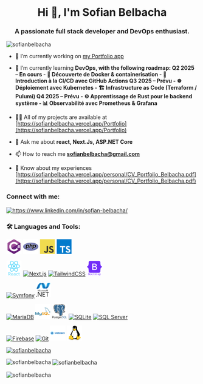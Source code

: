 <h1 align="center">Hi 👋, I'm Sofian Belbacha</h1>
<h3 align="center">A passionate full stack developer and DevOps enthusiast.</h3>

<p align="left"> <img src="https://komarev.com/ghpvc/?username=sofianbelbacha&label=Profile%20views&color=0e75b6&style=flat" alt="sofianbelbacha" /> </p>

- 🔭 I’m currently working on [my Portfolio app](https://sofianbelbacha.vercel.app)

- 🌱 I’m currently learning ****DevOps**, with the following roadmap: **Q2 2025 – En cours** - 🚢 Découverte de Docker & containerisation - 🔁 Introduction à la CI/CD avec GitHub Actions **Q3 2025 – Prévu** - ☸️ Déploiement avec Kubernetes - 🏗️ Infrastructure as Code (Terraform / Pulumi) **Q4 2025 – Prévu** - ⚙️ Apprentissage de Rust pour le backend système - 📊 Observabilité avec Prometheus & Grafana**

- 👨‍💻 All of my projects are available at [https://sofianbelbacha.vercel.app/Portfolio](https://sofianbelbacha.vercel.app/Portfolio)

- 💬 Ask me about **react, Next.Js, ASP.NET Core**

- 📫 How to reach me **sofianbelbacha@gmail.com**

- 📄 Know about my experiences [https://sofianbelbacha.vercel.app/personal/CV_Portfolio_Belbacha.pdf](https://sofianbelbacha.vercel.app/personal/CV_Portfolio_Belbacha.pdf)

<h3 align="left">Connect with me:</h3>
<p align="left">
<a href="https://linkedin.com/in/https://www.linkedin.com/in/sofian-belbacha/" target="blank"><img align="center" src="https://raw.githubusercontent.com/rahuldkjain/github-profile-readme-generator/master/src/images/icons/Social/linked-in-alt.svg" alt="https://www.linkedin.com/in/sofian-belbacha/" height="30" width="40" /></a>
</p>

<h3 align="left">🛠️ Languages and Tools:</h3>

<p align="left">
  <!-- Languages -->
  <a href="https://www.w3schools.com/cs/" target="_blank" rel="noreferrer"><img src="https://raw.githubusercontent.com/devicons/devicon/master/icons/csharp/csharp-original.svg" alt="C#" width="40" height="40"/></a>
  <a href="https://www.php.net" target="_blank" rel="noreferrer"><img src="https://raw.githubusercontent.com/devicons/devicon/master/icons/php/php-original.svg" alt="PHP" width="40" height="40"/></a>
  <a href="https://developer.mozilla.org/en-US/docs/Web/JavaScript" target="_blank" rel="noreferrer"><img src="https://raw.githubusercontent.com/devicons/devicon/master/icons/javascript/javascript-original.svg" alt="JavaScript" width="40" height="40"/></a>
  <a href="https://www.typescriptlang.org/" target="_blank" rel="noreferrer"><img src="https://raw.githubusercontent.com/devicons/devicon/master/icons/typescript/typescript-original.svg" alt="TypeScript" width="40" height="40"/></a>

  <!-- Frontend -->
  <a href="https://reactjs.org/" target="_blank" rel="noreferrer"><img src="https://raw.githubusercontent.com/devicons/devicon/master/icons/react/react-original-wordmark.svg" alt="React" width="40" height="40"/></a>
  <a href="https://nextjs.org/" target="_blank" rel="noreferrer"><img src="https://cdn.worldvectorlogo.com/logos/nextjs-2.svg" alt="Next.js" width="40" height="40"/></a>
  <a href="https://tailwindcss.com/" target="_blank" rel="noreferrer"><img src="https://www.vectorlogo.zone/logos/tailwindcss/tailwindcss-icon.svg" alt="TailwindCSS" width="40" height="40"/></a>
  <a href="https://getbootstrap.com" target="_blank" rel="noreferrer"><img src="https://raw.githubusercontent.com/devicons/devicon/master/icons/bootstrap/bootstrap-plain-wordmark.svg" alt="Bootstrap" width="40" height="40"/></a>

  <!-- Backend / Frameworks -->
  <a href="https://symfony.com" target="_blank" rel="noreferrer"><img src="https://symfony.com/logos/symfony_black_03.svg" alt="Symfony" width="40" height="40"/></a>
  <a href="https://dotnet.microsoft.com/" target="_blank" rel="noreferrer"><img src="https://raw.githubusercontent.com/devicons/devicon/master/icons/dot-net/dot-net-original-wordmark.svg" alt=".NET" width="40" height="40"/></a>

  <!-- Databases -->
  <a href="https://mariadb.org/" target="_blank" rel="noreferrer"><img src="https://www.vectorlogo.zone/logos/mariadb/mariadb-icon.svg" alt="MariaDB" width="40" height="40"/></a>
  <a href="https://www.mysql.com/" target="_blank" rel="noreferrer"><img src="https://raw.githubusercontent.com/devicons/devicon/master/icons/mysql/mysql-original-wordmark.svg" alt="MySQL" width="40" height="40"/></a>
  <a href="https://www.postgresql.org" target="_blank" rel="noreferrer"><img src="https://raw.githubusercontent.com/devicons/devicon/master/icons/postgresql/postgresql-original-wordmark.svg" alt="PostgreSQL" width="40" height="40"/></a>
  <a href="https://www.sqlite.org/" target="_blank" rel="noreferrer"><img src="https://www.vectorlogo.zone/logos/sqlite/sqlite-icon.svg" alt="SQLite" width="40" height="40"/></a>
  <a href="https://www.microsoft.com/en-us/sql-server" target="_blank" rel="noreferrer"><img src="https://www.svgrepo.com/show/303229/microsoft-sql-server-logo.svg" alt="SQL Server" width="40" height="40"/></a>

  <!-- Tools -->
  <a href="https://firebase.google.com/" target="_blank" rel="noreferrer"><img src="https://www.vectorlogo.zone/logos/firebase/firebase-icon.svg" alt="Firebase" width="40" height="40"/></a>
  <a href="https://git-scm.com/" target="_blank" rel="noreferrer"><img src="https://www.vectorlogo.zone/logos/git-scm/git-scm-icon.svg" alt="Git" width="40" height="40"/></a>
  <a href="https://webpack.js.org" target="_blank" rel="noreferrer"><img src="https://raw.githubusercontent.com/devicons/devicon/master/icons/webpack/webpack-original-wordmark.svg" alt="Webpack" width="40" height="40"/></a>
  <a href="https://www.linux.org/" target="_blank" rel="noreferrer"><img src="https://raw.githubusercontent.com/devicons/devicon/master/icons/linux/linux-original.svg" alt="Linux" width="40" height="40"/></a>
</p>

<p align="left"> <a href="https://github.com/ryo-ma/github-profile-trophy"><img src="https://github-profile-trophy.vercel.app/?username=sofianbelbacha" alt="sofianbelbacha" /></a> </p>

<p><img align="left" src="https://github-readme-stats.vercel.app/api/top-langs?username=sofianbelbacha&show_icons=true&locale=en&layout=compact" alt="sofianbelbacha" /></p>

<p>&nbsp;<img align="center" src="https://github-readme-stats.vercel.app/api?username=sofianbelbacha&show_icons=true&locale=en" alt="sofianbelbacha" /></p>

<p><img align="center" src="https://github-readme-streak-stats.herokuapp.com/?user=sofianbelbacha&" alt="sofianbelbacha" /></p>
